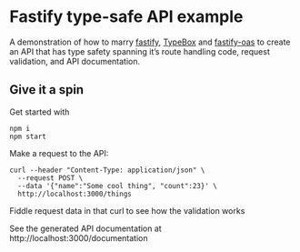 # Fastify type-safe API example

A demonstration of how to marry [fastify](https://www.fastify.io/), [TypeBox](https://github.com/sinclairzx81/typebox) and [fastify-oas](https://github.com/SkeLLLa/fastify-oas) to create an API that has type safety spanning it’s route handling code, request validation, and API documentation.

## Give it a spin

Get started with

```
npm i
npm start
```

Make a request to the API:

```
curl --header "Content-Type: application/json" \
  --request POST \
  --data '{"name":"Some cool thing", "count":23}' \
  http://localhost:3000/things
```

Fiddle request data in that curl to see how the validation works

See the generated API documentation at http://localhost:3000/documentation

